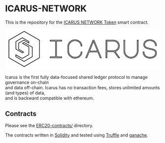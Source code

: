 # ICARUS-NETWORK


This is the repository for the [ICARUS NETWORK Token](https://icarusnetwork.org/) smart contract.

<div align="center">
    <img alt="logo" src="/icarus_logo.png" />
</div>

Icarus is the first fully data-focused shared ledger protocol to manage governance on-chain<br> and data off-chain. Icarus has no transaction fees, stores unlimited amounts (and types) of data,<br> and is backward compatible with ethereum.

## Contracts

Please see the [ERC20-contracts/](contracts) directory.

The contracts written in [Solidity](https://solidity.readthedocs.io/en/develop/) and tested using [Truffle](http://truffleframework.com/) and [ganache](https://github.com/trufflesuite/ganache).
